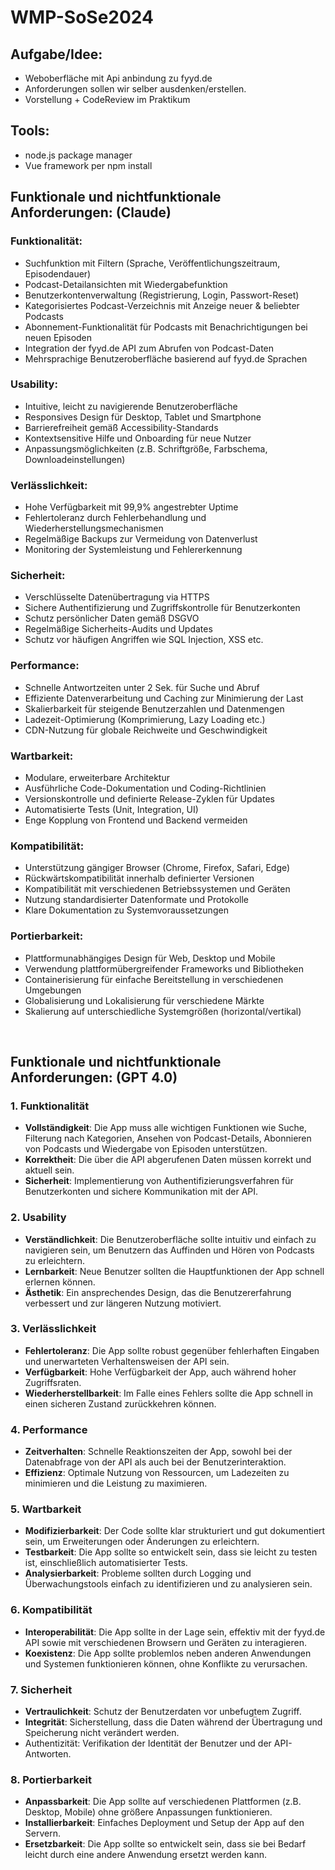# WMP-SoSe2024

## Aufgabe/Idee:
- Weboberfläche mit Api anbindung zu fyyd.de
- Anforderungen sollen wir selber ausdenken/erstellen.
- Vorstellung + CodeReview im Praktikum

## Tools:
- node.js package manager
- Vue framework per npm install

## Funktionale und nichtfunktionale Anforderungen:  (Claude)<br>

### Funktionalität:
-	Suchfunktion mit Filtern (Sprache, Veröffentlichungszeitraum, Episodendauer)
-	Podcast-Detailansichten mit Wiedergabefunktion
-	Benutzerkontenverwaltung (Registrierung, Login, Passwort-Reset)
-	Kategorisiertes Podcast-Verzeichnis mit Anzeige neuer & beliebter Podcasts
-	Abonnement-Funktionalität für Podcasts mit Benachrichtigungen bei neuen Episoden
-	Integration der fyyd.de API zum Abrufen von Podcast-Daten
-	Mehrsprachige Benutzeroberfläche basierend auf fyyd.de Sprachen
### Usability:
-	Intuitive, leicht zu navigierende Benutzeroberfläche
-	Responsives Design für Desktop, Tablet und Smartphone
-	Barrierefreiheit gemäß Accessibility-Standards
-	Kontextsensitive Hilfe und Onboarding für neue Nutzer
-	Anpassungsmöglichkeiten (z.B. Schriftgröße, Farbschema, Downloadeinstellungen)
### Verlässlichkeit:
-	Hohe Verfügbarkeit mit 99,9% angestrebter Uptime
-	Fehlertoleranz durch Fehlerbehandlung und Wiederherstellungsmechanismen
-	Regelmäßige Backups zur Vermeidung von Datenverlust
-	Monitoring der Systemleistung und Fehlererkennung
### Sicherheit:
-	Verschlüsselte Datenübertragung via HTTPS
-	Sichere Authentifizierung und Zugriffskontrolle für Benutzerkonten
-	Schutz persönlicher Daten gemäß DSGVO
-	Regelmäßige Sicherheits-Audits und Updates
-	Schutz vor häufigen Angriffen wie SQL Injection, XSS etc.
### Performance:
-	Schnelle Antwortzeiten unter 2 Sek. für Suche und Abruf
-	Effiziente Datenverarbeitung und Caching zur Minimierung der Last
-	Skalierbarkeit für steigende Benutzerzahlen und Datenmengen
-	Ladezeit-Optimierung (Komprimierung, Lazy Loading etc.)
-	CDN-Nutzung für globale Reichweite und Geschwindigkeit
### Wartbarkeit:
-	Modulare, erweiterbare Architektur
-	Ausführliche Code-Dokumentation und Coding-Richtlinien
-	Versionskontrolle und definierte Release-Zyklen für Updates
-	Automatisierte Tests (Unit, Integration, UI)
-	Enge Kopplung von Frontend und Backend vermeiden
### Kompatibilität:
-	Unterstützung gängiger Browser (Chrome, Firefox, Safari, Edge)
-	Rückwärtskompatibilität innerhalb definierter Versionen
-	Kompatibilität mit verschiedenen Betriebssystemen und Geräten
-	Nutzung standardisierter Datenformate und Protokolle
-	Klare Dokumentation zu Systemvoraussetzungen
### Portierbarkeit:
-	Plattformunabhängiges Design für Web, Desktop und Mobile
-	Verwendung plattformübergreifender Frameworks und Bibliotheken
-	Containerisierung für einfache Bereitstellung in verschiedenen Umgebungen
-	Globalisierung und Lokalisierung für verschiedene Märkte
-	Skalierung auf unterschiedliche Systemgrößen (horizontal/vertikal)

<br>

## Funktionale und nichtfunktionale Anforderungen:  (GPT 4.0)<br>

### 1. Funktionalität
-	**Vollständigkeit**: Die App muss alle wichtigen Funktionen wie Suche, Filterung nach Kategorien,    Ansehen von Podcast-Details, Abonnieren von Podcasts und Wiedergabe von Episoden unterstützen.
-	**Korrektheit**: Die über die API abgerufenen Daten müssen korrekt und aktuell sein.
-	**Sicherheit**: Implementierung von Authentifizierungsverfahren für Benutzerkonten und sichere Kommunikation mit der API.

### 2. Usability
-	**Verständlichkeit**: Die Benutzeroberfläche sollte intuitiv und einfach zu navigieren sein, um     Benutzern das Auffinden und Hören von Podcasts zu erleichtern.
-	**Lernbarkeit**: Neue Benutzer sollten die Hauptfunktionen der App schnell erlernen können.
-	**Ästhetik**: Ein ansprechendes Design, das die Benutzererfahrung verbessert und zur längeren Nutzung motiviert.

### 3. Verlässlichkeit
-	**Fehlertoleranz**: Die App sollte robust gegenüber fehlerhaften Eingaben und unerwarteten Verhaltensweisen der API sein.
-	**Verfügbarkeit**: Hohe Verfügbarkeit der App, auch während hoher Zugriffsraten.
-	**Wiederherstellbarkeit**: Im Falle eines Fehlers sollte die App schnell in einen sicheren Zustand zurückkehren können.

### 4. Performance
-	**Zeitverhalten**: Schnelle Reaktionszeiten der App, sowohl bei der Datenabfrage von der API als auch bei der Benutzerinteraktion.
-	**Effizienz**: Optimale Nutzung von Ressourcen, um Ladezeiten zu minimieren und die Leistung zu maximieren.

### 5. Wartbarkeit
-	**Modifizierbarkeit**: Der Code sollte klar strukturiert und gut dokumentiert sein, um Erweiterungen oder Änderungen zu erleichtern.
-	**Testbarkeit**: Die App sollte so entwickelt sein, dass sie leicht zu testen ist, einschließlich automatisierter Tests.
-	**Analysierbarkeit**: Probleme sollten durch Logging und Überwachungstools einfach zu identifizieren und zu analysieren sein.

### 6. Kompatibilität
-	**Interoperabilität**: Die App sollte in der Lage sein, effektiv mit der fyyd.de API sowie mit verschiedenen Browsern und Geräten zu interagieren.
-	**Koexistenz**: Die App sollte problemlos neben anderen Anwendungen und Systemen funktionieren können, ohne Konflikte zu verursachen.

### 7. Sicherheit
-	**Vertraulichkeit**: Schutz der Benutzerdaten vor unbefugtem Zugriff.
-	**Integrität**: Sicherstellung, dass die Daten während der Übertragung und Speicherung nicht verändert werden.
-	Authentizität: Verifikation der Identität der Benutzer und der API-Antworten.

### 8. Portierbarkeit
-	**Anpassbarkeit**: Die App sollte auf verschiedenen Plattformen (z.B. Desktop, Mobile) ohne größere Anpassungen funktionieren.
-	**Installierbarkeit**: Einfaches Deployment und Setup der App auf den Servern.
-	**Ersetzbarkeit**: Die App sollte so entwickelt sein, dass sie bei Bedarf leicht durch eine andere Anwendung ersetzt werden kann.